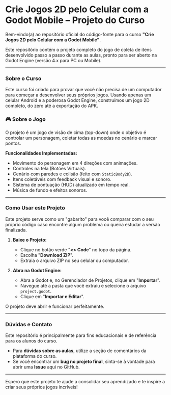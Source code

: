 # Crie Jogos 2D pelo Celular com a Godot Mobile – Projeto do Curso

Bem-vindo(a) ao repositório oficial do código-fonte para o curso **"Crie Jogos 2D pelo Celular com a Godot Mobile"**.

Este repositório contém o projeto completo do jogo de coleta de itens desenvolvido passo a passo durante as aulas, pronto para ser aberto na Godot Engine (versão 4.x para PC ou Mobile).

---

### Sobre o Curso

Este curso foi criado para provar que você não precisa de um computador para começar a desenvolver seus próprios jogos. Usando apenas um celular Android e a poderosa Godot Engine, construímos um jogo 2D completo, do zero até a exportação do APK.

### 🎮 Sobre o Jogo

O projeto é um jogo de visão de cima (top-down) onde o objetivo é controlar um personagem, coletar todas as moedas no cenário e marcar pontos.

**Funcionalidades Implementadas:**
* Movimento do personagem em 4 direções com animações.
* Controles na tela (Botões Virtuais).
* Cenário com paredes e colisão (feito com `StaticBody2D`).
* Itens coletáveis com feedback visual e sonoro.
* Sistema de pontuação (HUD) atualizado em tempo real.
* Música de fundo e efeitos sonoros.

---

### Como Usar este Projeto

Este projeto serve como um "gabarito" para você comparar com o seu próprio código caso encontre algum problema ou queira estudar a versão finalizada.

1.  **Baixe o Projeto:**
    * Clique no botão verde "**<> Code**" no topo da página.
    * Escolha "**Download ZIP**".
    * Extraia o arquivo ZIP no seu celular ou computador.

2.  **Abra na Godot Engine:**
    * Abra a Godot e, no Gerenciador de Projetos, clique em "**Importar**".
    * Navegue até a pasta que você extraiu e selecione o arquivo `project.godot`.
    * Clique em "**Importar e Editar**".

O projeto deve abrir e funcionar perfeitamente.

---

### Dúvidas e Contato

Este repositório é principalmente para fins educacionais e de referência para os alunos do curso.

* Para **dúvidas sobre as aulas**, utilize a seção de comentários da plataforma do curso.
* Se você encontrar um **bug no projeto final**, sinta-se à vontade para abrir uma **Issue** aqui no GitHub.

---

Espero que este projeto te ajude a consolidar seu aprendizado e te inspire a criar seus próprios jogos incríveis!
